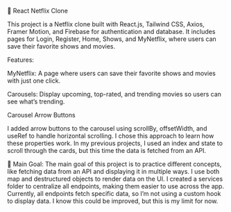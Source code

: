 🎥 React Netflix Clone

This project is a Netflix clone built with React.js, Tailwind CSS, Axios, Framer Motion, and Firebase for authentication and database. It includes pages for Login, Register, Home, Shows, and MyNetflix, where users can save their favorite shows and movies.

Features:

MyNetflix: A page where users can save their favorite shows and movies with just one click.

Carousels: Display upcoming, top-rated, and trending movies so users can see what’s trending.

Carousel Arrow Buttons

I added arrow buttons to the carousel using scrollBy, offsetWidth, and useRef to handle horizontal scrolling.
I chose this approach to learn how these properties work.
In my previous projects, I used an index and state to scroll through the cards, but this time the data is fetched from an API.

🧠 Main Goal:
The main goal of this project is to practice different concepts, like fetching data from an API and displaying it in multiple ways. I use both map and destructured objects to render data on the UI. I created a services folder to centralize all endpoints, making them easier to use across the app. Currently, all endpoints fetch specific data, so I’m not using a custom hook to display data. I know this could be improved, but this is my limit for now.
